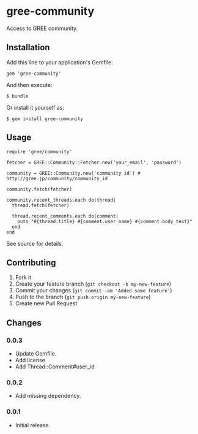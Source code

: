# gree-community

Access to GREE community.

## Installation

Add this line to your application's Gemfile:

    gem 'gree-community'

And then execute:

    $ bundle

Or install it yourself as:

    $ gem install gree-community

## Usage

    require 'gree/community'

    fetcher = GREE::Community::Fetcher.new('your_email', 'password')

    community = GREE::Community.new('community id') # http://gree.jp/community/community_id

    community.fetch(fetcher)

    community.recent_threads.each do|thread|
      thread.fetch(fetcher)

      thread.recent_comments.each do|comment|
        puts "#{thread.title} #{comment.user_name} #{comment.body_text}"
      end
    end

See source for details.

## Contributing

1. Fork it
2. Create your feature branch (`git checkout -b my-new-feature`)
3. Commit your changes (`git commit -am 'Added some feature'`)
4. Push to the branch (`git push origin my-new-feature`)
5. Create new Pull Request

## Changes

### 0.0.3

* Update Gemfile.
* Add license
* Add Thread::Comment#user_id

### 0.0.2

* Add missing dependency.

### 0.0.1

* Initial release.
